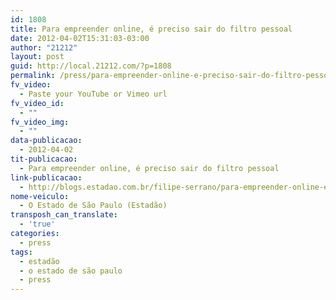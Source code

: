 ```yaml
---
id: 1808
title: Para empreender online, é preciso sair do filtro pessoal
date: 2012-04-02T15:31:03-03:00
author: "21212"
layout: post
guid: http://local.21212.com/?p=1808
permalink: /press/para-empreender-online-e-preciso-sair-do-filtro-pessoal/
fv_video:
  - Paste your YouTube or Vimeo url
fv_video_id:
  - ""
fv_video_img:
  - ""
data-publicacao:
  - 2012-04-02
tit-publicacao:
  - Para empreender online, é preciso sair do filtro pessoal
link-publicacao:
  - http://blogs.estadao.com.br/filipe-serrano/para-empreender-online-e-preciso-sair-do-filtro-pessoal/
nome-veiculo:
  - O Estado de São Paulo (Estadão)
transposh_can_translate:
  - 'true'
categories:
  - press
tags:
  - estadão
  - o estado de são paulo
  - press
---
```

